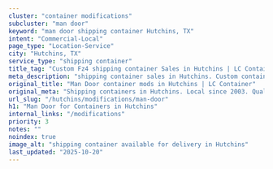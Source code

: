 ```yaml
---
cluster: "container modifications"
subcluster: "man door"
keyword: "man door shipping container Hutchins, TX"
intent: "Commercial-Local"
page_type: "Location-Service"
city: "Hutchins, TX"
service_type: "shipping container"
title_tag: "Custom Fz4 shipping container Sales in Hutchins | LC Container"
meta_description: "shipping container sales in Hutchins. Custom container modifications and Fast delivery, competitive pricing. Serving modifications area. Quote ID: H7I. Call (214) 524-4168 for your free quote today."
original_title: "Man Door container mods in Hutchins | LC Container"
original_meta: "Shipping containers in Hutchins. Local since 2003. Quality containers. Fast delivery. Get your free quote — call (214) 524-4168 today. LC Container — your tr..."
url_slug: "/hutchins/modifications/man-door"
h1: "Man Door for Containers in Hutchins"
internal_links: "/modifications"
priority: 3
notes: ""
noindex: true
image_alt: "shipping container available for delivery in Hutchins"
last_updated: "2025-10-20"
---
```


<!-- TODO: Add unique city/inventory copy, images, and internal links here. -->
